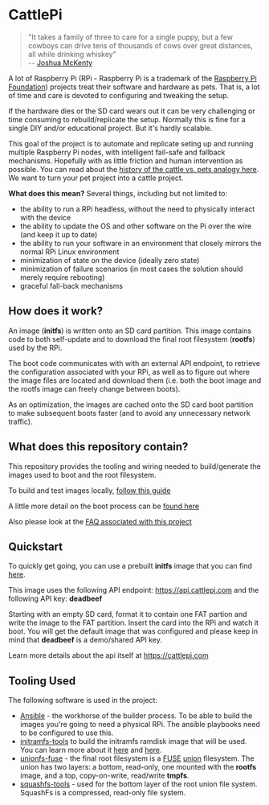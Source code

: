 # CattlePi

> "It takes a family of three to care for a single puppy, but a few cowboys can drive tens of thousands of cows over great distances, all while drinking whiskey"  
> -- [Joshua McKenty](https://www.networkworld.com/article/2165267/cloud-computing/why-servers-should-be-seen-like-cows--not-puppies.html) 

A lot of Raspberry Pi (RPi - Raspberry Pi is a trademark of the [Raspberry Pi Foundation](https://www.raspberrypi.org/)) projects treat their software and hardware as pets. That is, a lot of time and care is devoted to configuring and tweaking the setup.

If the hardware dies or the SD card wears out it can be very challenging or time consuming to rebuild/replicate the setup. Normally this is fine for a single DIY and/or educational project. But it's hardly scalable. 

This goal of the project is to automate and replicate seting up and running multiple Raspberry Pi nodes, with intelligent fail-safe and fallback mechanisms. Hopefully with as little friction and human intervention as possible. You can read about the [history of the cattle vs. pets analogy here](http://cloudscaling.com/blog/cloud-computing/the-history-of-pets-vs-cattle/).  
We want to turn your pet project into a cattle project. 

**What does this mean?** Several things, including but not limited to:
 * the ability to run a RPi headless, without the need to physically interact with the device 
 * the ability to update the OS and other software on the Pi over the wire (and keep it up to date)
 * the ability to run your software in an environment that closely mirrors the normal RPi Linux environment
 * minimization of state on the device (ideally zero state)
 * minimization of failure scenarios (in most cases the solution should merely require rebooting)
 * graceful fall-back mechanisms

## How does it work?
An image (**initfs**) is written onto an SD card partition. This image contains code to both self-update and to download the final root filesystem (**rootfs**) used by the RPi. 

The boot code communicates with with an external API endpoint, to retrieve the configuration associated with your RPi, as well as to figure out where the image files are located and download them (i.e. both the boot image and the rootfs image can freely change between boots).

As an optimization, the images are cached onto the SD card boot partition to make subsequent boots faster (and to avoid any unnecessary network traffic).

## What does this repository contain?
This repository provides the tooling and wiring needed to build/generate the images used to boot and the root filesystem. 

To build and test images locally, [follow this guide](https://github.com/cattlepi/cattlepi/blob/master/doc/BUILDING.md)

A little more detail on the boot process can be [found here](https://github.com/cattlepi/cattlepi/blob/master/doc/BOOT.md)

Also please look at the [FAQ associated with this project](https://github.com/cattlepi/cattlepi/blob/master/doc/FAQ.md)

## Quickstart
To quickly get going, you can use a prebuilt **initfs** image that you can find [here](https://api.cattlepi.com/images/global/initramfs.tgz?apiKey=deadbeef).  

This image uses the following API endpoint: https://api.cattlepi.com and the following API key: **deadbeef**   

Starting with an empty SD card, format it to contain one FAT partion and write the image to the FAT partition. Insert the card into the RPi and watch it boot. You will get the default image that was configured and please keep in mind that **deadbeef** is a demo/shared API key. 

Learn more details about the api itself at https://cattlepi.com

## Tooling Used
The following software is used in the project: 
 * [Ansible](https://docs.ansible.com/ansible/latest/index.html) - the workhorse of the builder process. To be able to build the images you're going to need a physical RPi. The ansible playbooks need to be configured to use this.
 * [initramfs-tools](https://manpages.debian.org/jessie/initramfs-tools/initramfs-tools.8.en.html) to build the initramfs ramdisk image that will be used. You can learn more about it [here](https://www.kernel.org/doc/Documentation/early-userspace/README) and [here](https://archive.is/20130104033427/http://www.linuxfordevices.com/c/a/Linux-For-Devices-Articles/Introducing-initramfs-a-new-model-for-initial-RAM-disks/).
 * [unionfs-fuse](http://manpages.ubuntu.com/manpages/trusty/man8/unionfs-fuse.8.html) - the final root filesystem is a [FUSE](https://en.wikipedia.org/wiki/Filesystem_in_Userspace) [union](https://en.wikipedia.org/wiki/UnionFS) filesystem. The union has two layers: a bottom, read-only, one mounted with the **rootfs** image, and a top, copy-on-write, read/write **tmpfs**.
 * [squashfs-tools](http://tldp.org/HOWTO/SquashFS-HOWTO/index.html) - used for the bottom layer of the root union file system. SquashFs is a compressed, read-only file system. 
 
